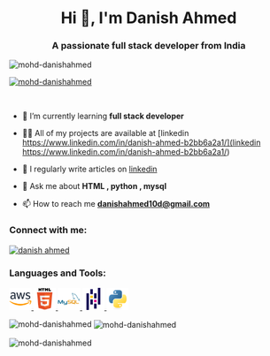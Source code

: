 <h1 align="center">Hi 👋, I'm Danish Ahmed</h1>
<h3 align="center">A passionate full stack developer from India</h3>

<p align="left"> <img src="https://komarev.com/ghpvc/?username=mohd-danishahmed&label=Profile%20views&color=0e75b6&style=flat" alt="mohd-danishahmed" /> </p>

<p align="left"> <a href="https://github.com/ryo-ma/github-profile-trophy"><img src="https://github-profile-trophy.vercel.app/?username=mohd-danishahmed" alt="mohd-danishahmed" /></a> </p>

<p align="left"> <a href="https://twitter.com/" target="blank"><img src="https://img.shields.io/twitter/follow/?logo=twitter&style=for-the-badge" alt="" /></a> </p>

- 🌱 I’m currently learning **full stack developer**

- 👨‍💻 All of my projects are available at [linkedin https://www.linkedin.com/in/danish-ahmed-b2bb6a2a1/](linkedin https://www.linkedin.com/in/danish-ahmed-b2bb6a2a1/)

- 📝 I regularly write articles on [linkedin](linkedin)

- 💬 Ask me about **HTML , python , mysql**

- 📫 How to reach me **danishahmed10d@gmail.com**

<h3 align="left">Connect with me:</h3>
<p align="left">
<a href="https://linkedin.com/in/danish ahmed" target="blank"><img align="center" src="https://raw.githubusercontent.com/rahuldkjain/github-profile-readme-generator/master/src/images/icons/Social/linked-in-alt.svg" alt="danish ahmed" height="30" width="40" /></a>
</p>

<h3 align="left">Languages and Tools:</h3>
<p align="left"> <a href="https://aws.amazon.com" target="_blank" rel="noreferrer"> <img src="https://raw.githubusercontent.com/devicons/devicon/master/icons/amazonwebservices/amazonwebservices-original-wordmark.svg" alt="aws" width="40" height="40"/> </a> <a href="https://www.w3.org/html/" target="_blank" rel="noreferrer"> <img src="https://raw.githubusercontent.com/devicons/devicon/master/icons/html5/html5-original-wordmark.svg" alt="html5" width="40" height="40"/> </a> <a href="https://www.mysql.com/" target="_blank" rel="noreferrer"> <img src="https://raw.githubusercontent.com/devicons/devicon/master/icons/mysql/mysql-original-wordmark.svg" alt="mysql" width="40" height="40"/> </a> <a href="https://pandas.pydata.org/" target="_blank" rel="noreferrer"> <img src="https://raw.githubusercontent.com/devicons/devicon/2ae2a900d2f041da66e950e4d48052658d850630/icons/pandas/pandas-original.svg" alt="pandas" width="40" height="40"/> </a> <a href="https://www.python.org" target="_blank" rel="noreferrer"> <img src="https://raw.githubusercontent.com/devicons/devicon/master/icons/python/python-original.svg" alt="python" width="40" height="40"/> </a> </p>

<p><img align="left" src="https://github-readme-stats.vercel.app/api/top-langs?username=mohd-danishahmed&show_icons=true&locale=en&layout=compact" alt="mohd-danishahmed" /></p>

<p>&nbsp;<img align="center" src="https://github-readme-stats.vercel.app/api?username=mohd-danishahmed&show_icons=true&locale=en" alt="mohd-danishahmed" /></p>

<p><img align="center" src="https://github-readme-streak-stats.herokuapp.com/?user=mohd-danishahmed&" alt="mohd-danishahmed" /></p>
